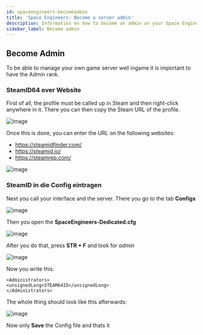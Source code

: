 ```yaml
---
id: spaceengineers-becomeadmin
title: 'Space Engineers: Become a server admin'
description: Information on how to become an admin on your Space Engineers server from ZAP-Hosting - ZAP-Hosting.com documentation
sidebar_label: Become admin
---
```


## Become Admin

To be able to manage your own game server well ingame it is important to have the Admin rank.

### SteamID64 over Website

First of all, the profile must be called up in Steam and then right-click anywhere in it.
There you can then copy the Steam URL of the profile.

![image](https://user-images.githubusercontent.com/26007280/189890721-d12d839c-e81f-4c8d-aea8-4bd4f7fc67d7.png)

Once this is done, you can enter the URL on the following websites:

- https://steamidfinder.com/
- https://steamid.io/
- https://steamrep.com/

![image](https://user-images.githubusercontent.com/26007280/189890738-382f7bd1-a0f7-4c1e-83e2-6b0b1ce17d47.png)

### SteamID in die Config eintragen

Next you call your interface and the server. 
There you go to the tab **Configs**

![image](https://user-images.githubusercontent.com/26007280/189890755-0652912e-9749-4ece-886d-023a8a2b799b.png)

Then you open the **SpaceEngineers-Dedicated.cfg**

![image](https://user-images.githubusercontent.com/26007280/189890790-871f7a92-b8df-4210-af83-e190a765d82c.png)

After you do that, press **STR + F** and look for *admin*

![image](https://user-images.githubusercontent.com/26007280/189890816-8e8850f3-27ae-42a8-858a-accc3b49b4e5.png)

Now you write this:
```
<Administrators>
<unsignedLong>STEAM64ID</unsignedLong>
</Administrators>
````
The whole thing should look like this afterwards:

![image](https://user-images.githubusercontent.com/26007280/189890834-377910b7-e775-48ee-bda6-a829f891ff88.png)

Now only **Save** the Config file and thats it
